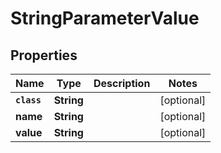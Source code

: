 

# StringParameterValue


## Properties

Name | Type | Description | Notes
------------ | ------------- | ------------- | -------------
**`class`** | **String** |  |  [optional]
**name** | **String** |  |  [optional]
**value** | **String** |  |  [optional]



